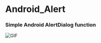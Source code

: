 # Android_Alert
### Simple Android AlertDialog function

![GIF](https://media.giphy.com/media/1kCPFmbnfdLlxmMiHo/giphy.gif)
